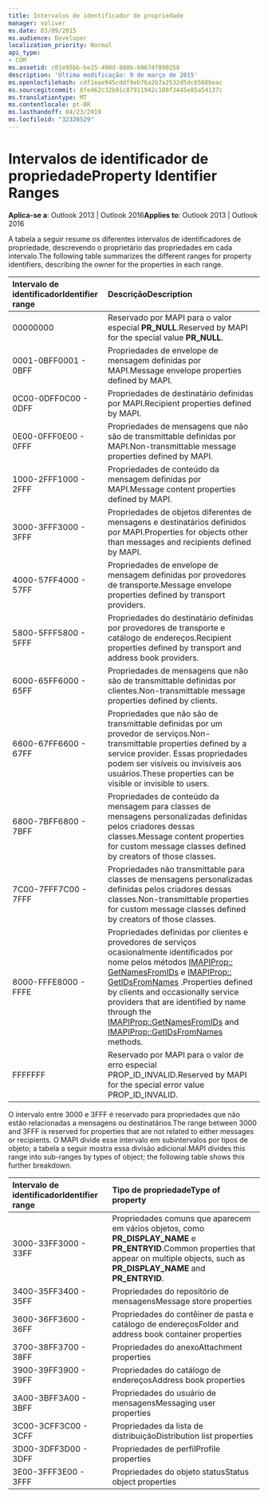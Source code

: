 ```yaml
---
title: Intervalos de identificador de propriedade
manager: soliver
ms.date: 03/09/2015
ms.audience: Developer
localization_priority: Normal
api_type:
- COM
ms.assetid: c01e95bb-be25-490d-880b-60674f890258
description: 'Última modificação: 9 de março de 2015'
ms.openlocfilehash: cdf1eae945cddf9eb76a2b7a2532d5dc6568beac
ms.sourcegitcommit: 8fe462c32b91c87911942c188f3445e85a54137c
ms.translationtype: MT
ms.contentlocale: pt-BR
ms.lasthandoff: 04/23/2019
ms.locfileid: "32328529"
---
```

# <a name="property-identifier-ranges"></a><span data-ttu-id="1001d-103">Intervalos de identificador de propriedade</span><span class="sxs-lookup"><span data-stu-id="1001d-103">Property Identifier Ranges</span></span>

  
  
<span data-ttu-id="1001d-104">**Aplica-se a**: Outlook 2013 | Outlook 2016</span><span class="sxs-lookup"><span data-stu-id="1001d-104">**Applies to**: Outlook 2013 | Outlook 2016</span></span> 
  
<span data-ttu-id="1001d-105">A tabela a seguir resume os diferentes intervalos de identificadores de propriedade, descrevendo o proprietário das propriedades em cada intervalo.</span><span class="sxs-lookup"><span data-stu-id="1001d-105">The following table summarizes the different ranges for property identifiers, describing the owner for the properties in each range.</span></span>
  
|<span data-ttu-id="1001d-106">**Intervalo de identificador**</span><span class="sxs-lookup"><span data-stu-id="1001d-106">**Identifier range**</span></span>|<span data-ttu-id="1001d-107">**Descrição**</span><span class="sxs-lookup"><span data-stu-id="1001d-107">**Description**</span></span>|
|:-----|:-----|
|<span data-ttu-id="1001d-108">0000</span><span class="sxs-lookup"><span data-stu-id="1001d-108">0000</span></span>  <br/> |<span data-ttu-id="1001d-109">Reservado por MAPI para o valor especial **PR_NULL**.</span><span class="sxs-lookup"><span data-stu-id="1001d-109">Reserved by MAPI for the special value **PR_NULL**.</span></span>  <br/> |
|<span data-ttu-id="1001d-110">0001-0BFF</span><span class="sxs-lookup"><span data-stu-id="1001d-110">0001 - 0BFF</span></span>  <br/> |<span data-ttu-id="1001d-111">Propriedades de envelope de mensagem definidas por MAPI.</span><span class="sxs-lookup"><span data-stu-id="1001d-111">Message envelope properties defined by MAPI.</span></span>  <br/> |
|<span data-ttu-id="1001d-112">0C00-0DFF</span><span class="sxs-lookup"><span data-stu-id="1001d-112">0C00 - 0DFF</span></span>  <br/> |<span data-ttu-id="1001d-113">Propriedades de destinatário definidas por MAPI.</span><span class="sxs-lookup"><span data-stu-id="1001d-113">Recipient properties defined by MAPI.</span></span>  <br/> |
|<span data-ttu-id="1001d-114">0E00-0FFF</span><span class="sxs-lookup"><span data-stu-id="1001d-114">0E00 - 0FFF</span></span>  <br/> |<span data-ttu-id="1001d-115">Propriedades de mensagens que não são de transmittable definidas por MAPI.</span><span class="sxs-lookup"><span data-stu-id="1001d-115">Non-transmittable message properties defined by MAPI.</span></span>  <br/> |
|<span data-ttu-id="1001d-116">1000-2FFF</span><span class="sxs-lookup"><span data-stu-id="1001d-116">1000 - 2FFF</span></span>  <br/> |<span data-ttu-id="1001d-117">Propriedades de conteúdo da mensagem definidas por MAPI.</span><span class="sxs-lookup"><span data-stu-id="1001d-117">Message content properties defined by MAPI.</span></span>  <br/> |
|<span data-ttu-id="1001d-118">3000-3FFF</span><span class="sxs-lookup"><span data-stu-id="1001d-118">3000 - 3FFF</span></span>  <br/> |<span data-ttu-id="1001d-119">Propriedades de objetos diferentes de mensagens e destinatários definidos por MAPI.</span><span class="sxs-lookup"><span data-stu-id="1001d-119">Properties for objects other than messages and recipients defined by MAPI.</span></span>  <br/> |
|<span data-ttu-id="1001d-120">4000-57FF</span><span class="sxs-lookup"><span data-stu-id="1001d-120">4000 - 57FF</span></span>  <br/> |<span data-ttu-id="1001d-121">Propriedades de envelope de mensagem definidas por provedores de transporte.</span><span class="sxs-lookup"><span data-stu-id="1001d-121">Message envelope properties defined by transport providers.</span></span>  <br/> |
|<span data-ttu-id="1001d-122">5800-5FFF</span><span class="sxs-lookup"><span data-stu-id="1001d-122">5800 - 5FFF</span></span>  <br/> |<span data-ttu-id="1001d-123">Propriedades do destinatário definidas por provedores de transporte e catálogo de endereços.</span><span class="sxs-lookup"><span data-stu-id="1001d-123">Recipient properties defined by transport and address book providers.</span></span>  <br/> |
|<span data-ttu-id="1001d-124">6000-65FF</span><span class="sxs-lookup"><span data-stu-id="1001d-124">6000 - 65FF</span></span>  <br/> |<span data-ttu-id="1001d-125">Propriedades de mensagens que não são de transmittable definidas por clientes.</span><span class="sxs-lookup"><span data-stu-id="1001d-125">Non-transmittable message properties defined by clients.</span></span>  <br/> |
|<span data-ttu-id="1001d-126">6600-67FF</span><span class="sxs-lookup"><span data-stu-id="1001d-126">6600 - 67FF</span></span>  <br/> |<span data-ttu-id="1001d-127">Propriedades que não são de transmittable definidas por um provedor de serviços.</span><span class="sxs-lookup"><span data-stu-id="1001d-127">Non-transmittable properties defined by a service provider.</span></span> <span data-ttu-id="1001d-128">Essas propriedades podem ser visíveis ou invisíveis aos usuários.</span><span class="sxs-lookup"><span data-stu-id="1001d-128">These properties can be visible or invisible to users.</span></span>  <br/> |
|<span data-ttu-id="1001d-129">6800-7BFF</span><span class="sxs-lookup"><span data-stu-id="1001d-129">6800 - 7BFF</span></span>  <br/> |<span data-ttu-id="1001d-130">Propriedades de conteúdo da mensagem para classes de mensagens personalizadas definidas pelos criadores dessas classes.</span><span class="sxs-lookup"><span data-stu-id="1001d-130">Message content properties for custom message classes defined by creators of those classes.</span></span>  <br/> |
|<span data-ttu-id="1001d-131">7C00-7FFF</span><span class="sxs-lookup"><span data-stu-id="1001d-131">7C00 - 7FFF</span></span>  <br/> |<span data-ttu-id="1001d-132">Propriedades não transmittable para classes de mensagens personalizadas definidas pelos criadores dessas classes.</span><span class="sxs-lookup"><span data-stu-id="1001d-132">Non-transmittable properties for custom message classes defined by creators of those classes.</span></span>  <br/> |
|<span data-ttu-id="1001d-133">8000-FFFE</span><span class="sxs-lookup"><span data-stu-id="1001d-133">8000 - FFFE</span></span>  <br/> |<span data-ttu-id="1001d-134">Propriedades definidas por clientes e provedores de serviços ocasionalmente identificados por nome pelos métodos [IMAPIProp:: GetNamesFromIDs](imapiprop-getnamesfromids.md) e [IMAPIProp:: GetIDsFromNames](imapiprop-getidsfromnames.md) .</span><span class="sxs-lookup"><span data-stu-id="1001d-134">Properties defined by clients and occasionally service providers that are identified by name through the [IMAPIProp::GetNamesFromIDs](imapiprop-getnamesfromids.md) and [IMAPIProp::GetIDsFromNames](imapiprop-getidsfromnames.md) methods.</span></span>  <br/> |
|<span data-ttu-id="1001d-135">FFF</span><span class="sxs-lookup"><span data-stu-id="1001d-135">FFFF</span></span>  <br/> |<span data-ttu-id="1001d-136">Reservado por MAPI para o valor de erro especial PROP_ID_INVALID.</span><span class="sxs-lookup"><span data-stu-id="1001d-136">Reserved by MAPI for the special error value PROP_ID_INVALID.</span></span>  <br/> |
   
<span data-ttu-id="1001d-137">O intervalo entre 3000 e 3FFF é reservado para propriedades que não estão relacionadas a mensagens ou destinatários.</span><span class="sxs-lookup"><span data-stu-id="1001d-137">The range between 3000 and 3FFF is reserved for properties that are not related to either messages or recipients.</span></span> <span data-ttu-id="1001d-138">O MAPI divide esse intervalo em subintervalos por tipos de objeto; a tabela a seguir mostra essa divisão adicional.</span><span class="sxs-lookup"><span data-stu-id="1001d-138">MAPI divides this range into sub-ranges by types of object; the following table shows this further breakdown.</span></span> 
  
|<span data-ttu-id="1001d-139">**Intervalo de identificador**</span><span class="sxs-lookup"><span data-stu-id="1001d-139">**Identifier range**</span></span>|<span data-ttu-id="1001d-140">**Tipo de propriedade**</span><span class="sxs-lookup"><span data-stu-id="1001d-140">**Type of property**</span></span>|
|:-----|:-----|
|<span data-ttu-id="1001d-141">3000-33FF</span><span class="sxs-lookup"><span data-stu-id="1001d-141">3000 - 33FF</span></span>  <br/> |<span data-ttu-id="1001d-142">Propriedades comuns que aparecem em vários objetos, como **PR_DISPLAY_NAME** e **PR_ENTRYID**.</span><span class="sxs-lookup"><span data-stu-id="1001d-142">Common properties that appear on multiple objects, such as **PR_DISPLAY_NAME** and **PR_ENTRYID**.</span></span>  <br/> |
|<span data-ttu-id="1001d-143">3400-35FF</span><span class="sxs-lookup"><span data-stu-id="1001d-143">3400 - 35FF</span></span>  <br/> |<span data-ttu-id="1001d-144">Propriedades do repositório de mensagens</span><span class="sxs-lookup"><span data-stu-id="1001d-144">Message store properties</span></span>  <br/> |
|<span data-ttu-id="1001d-145">3600-36FF</span><span class="sxs-lookup"><span data-stu-id="1001d-145">3600 - 36FF</span></span>  <br/> |<span data-ttu-id="1001d-146">Propriedades do contêiner de pasta e catálogo de endereços</span><span class="sxs-lookup"><span data-stu-id="1001d-146">Folder and address book container properties</span></span>  <br/> |
|<span data-ttu-id="1001d-147">3700-38FF</span><span class="sxs-lookup"><span data-stu-id="1001d-147">3700 - 38FF</span></span>  <br/> |<span data-ttu-id="1001d-148">Propriedades do anexo</span><span class="sxs-lookup"><span data-stu-id="1001d-148">Attachment properties</span></span>  <br/> |
|<span data-ttu-id="1001d-149">3900-39FF</span><span class="sxs-lookup"><span data-stu-id="1001d-149">3900 - 39FF</span></span>  <br/> |<span data-ttu-id="1001d-150">Propriedades do catálogo de endereços</span><span class="sxs-lookup"><span data-stu-id="1001d-150">Address book properties</span></span>  <br/> |
|<span data-ttu-id="1001d-151">3A00-3BFF</span><span class="sxs-lookup"><span data-stu-id="1001d-151">3A00 - 3BFF</span></span>  <br/> |<span data-ttu-id="1001d-152">Propriedades do usuário de mensagens</span><span class="sxs-lookup"><span data-stu-id="1001d-152">Messaging user properties</span></span>  <br/> |
|<span data-ttu-id="1001d-153">3C00-3CFF</span><span class="sxs-lookup"><span data-stu-id="1001d-153">3C00 - 3CFF</span></span>  <br/> |<span data-ttu-id="1001d-154">Propriedades da lista de distribuição</span><span class="sxs-lookup"><span data-stu-id="1001d-154">Distribution list properties</span></span>  <br/> |
|<span data-ttu-id="1001d-155">3D00-3DFF</span><span class="sxs-lookup"><span data-stu-id="1001d-155">3D00 - 3DFF</span></span>  <br/> |<span data-ttu-id="1001d-156">Propriedades de perfil</span><span class="sxs-lookup"><span data-stu-id="1001d-156">Profile properties</span></span>  <br/> |
|<span data-ttu-id="1001d-157">3E00-3FFF</span><span class="sxs-lookup"><span data-stu-id="1001d-157">3E00 - 3FFF</span></span>  <br/> |<span data-ttu-id="1001d-158">Propriedades do objeto status</span><span class="sxs-lookup"><span data-stu-id="1001d-158">Status object properties</span></span>  <br/> |
   

